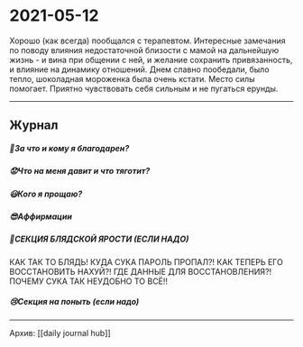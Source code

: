 # 2021-05-12
Хорошо (как всегда) пообщался с терапевтом.
Интересные замечания по поводу влияния недостаточной близости с мамой на дальнейшую жизнь - и вина при общении с ней, и желание сохранить привязанность, и влияние на динамику отношений.
Днем славно пообедали, было тепло, шоколадная мороженка была очень кстати.
Место силы помогает. Приятно чувствовать себя сильным и не пугаться ерунды.

***
## Журнал
##### 🤗За что и кому я благодарен?


##### 😟Что на меня давит и что тяготит?


##### 😃Кого я прощаю?


##### 😎Аффирмации


##### 😤СЕКЦИЯ БЛЯДСКОЙ ЯРОСТИ (ЕСЛИ НАДО)
КАК ТАК ТО БЛЯДЬ!
КУДА СУКА ПАРОЛЬ ПРОПАЛ?!
КАК ТЕПЕРЬ ЕГО ВОССТАНОВИТЬ НАХУЙ?!
ГДЕ ДАННЫЕ ДЛЯ ВОССТАНОВЛЕНИЯ?!
ПОЧЕМУ СУКА ТАК НЕУДОБНО ТО ВСЁ!!

##### 😢Секция на поныть (если надо)

***
Архив: [[daily journal hub]]